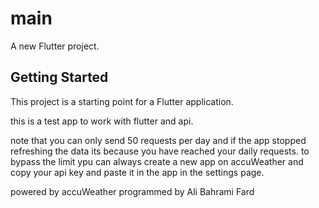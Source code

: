 # main

A new Flutter project.

## Getting Started

This project is a starting point for a Flutter application.

this is a test app to work with flutter and api.

note that you can only send 50 requests per day and if the app stopped refreshing the data its because you have reached your daily requests.
to bypass the limit ypu can always create a new app on accuWeather and copy your api key and paste it in the app in the settings page.

powered by accuWeather programmed by Ali Bahrami Fard
